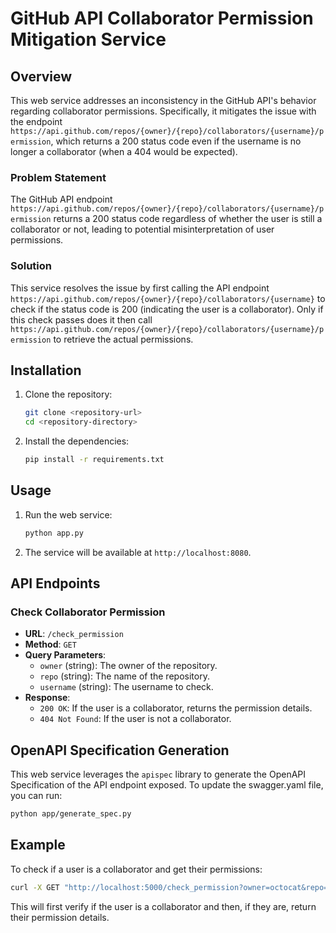 # GitHub API Collaborator Permission Mitigation Service

## Overview

This web service addresses an inconsistency in the GitHub API's behavior regarding collaborator permissions. Specifically, it mitigates the issue with the endpoint `https://api.github.com/repos/{owner}/{repo}/collaborators/{username}/permission`, which returns a 200 status code even if the username is no longer a collaborator (when a 404 would be expected).

### Problem Statement

The GitHub API endpoint `https://api.github.com/repos/{owner}/{repo}/collaborators/{username}/permission` returns a 200 status code regardless of whether the user is still a collaborator or not, leading to potential misinterpretation of user permissions.

### Solution

This service resolves the issue by first calling the API endpoint `https://api.github.com/repos/{owner}/{repo}/collaborators/{username}` to check if the status code is 200 (indicating the user is a collaborator). Only if this check passes does it then call `https://api.github.com/repos/{owner}/{repo}/collaborators/{username}/permission` to retrieve the actual permissions.

## Installation

1. Clone the repository:
   ```sh
   git clone <repository-url>
   cd <repository-directory>
   ```

2. Install the dependencies:
   ```sh
   pip install -r requirements.txt
   ```

## Usage

1. Run the web service:
   ```sh
   python app.py
   ```

2. The service will be available at `http://localhost:8080`.

## API Endpoints

### Check Collaborator Permission

- **URL**: `/check_permission`
- **Method**: `GET`
- **Query Parameters**:
  - `owner` (string): The owner of the repository.
  - `repo` (string): The name of the repository.
  - `username` (string): The username to check.
- **Response**:
  - `200 OK`: If the user is a collaborator, returns the permission details.
  - `404 Not Found`: If the user is not a collaborator.

## OpenAPI Specification Generation

This web service leverages the `apispec` library to generate the OpenAPI Specification of the API endpoint exposed. To update the swagger.yaml file, you can run:

```sh
python app/generate_spec.py
```

## Example

To check if a user is a collaborator and get their permissions:

```sh
curl -X GET "http://localhost:5000/check_permission?owner=octocat&repo=Hello-World&username=someuser"
```

This will first verify if the user is a collaborator and then, if they are, return their permission details.